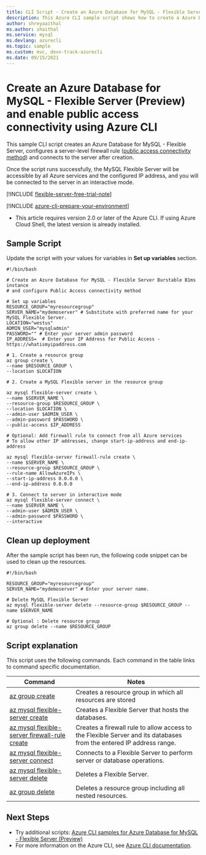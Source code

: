 ```yaml
---
title: CLI Script - Create an Azure Database for MySQL - Flexible Server (Preview) and enable public access connectivity
description: This Azure CLI sample script shows how to create a Azure Database for MySQL - Flexible Server, configure a server-level firewall rule (public access connectivity method) and connect to the server.
author: shreyaaithal
ms.author: shaithal
ms.service: mysql
ms.devlang: azurecli
ms.topic: sample
ms.custom: mvc, devx-track-azurecli
ms.date: 09/15/2021
---
```


# Create an Azure Database for MySQL - Flexible Server (Preview) and enable public access connectivity using Azure CLI

This sample CLI script creates an Azure Database for MySQL - Flexible Server, configures a server-level firewall rule ([public access connectivity method](../concepts-networking-public.md)) and connects to the server after creation. 

Once the script runs successfully, the MySQL Flexible Server will be accessible by all Azure services and the configured IP address, and you will be connected to the server in an interactive mode.

[!INCLUDE [flexible-server-free-trial-note](../../includes/flexible-server-free-trial-note.md)]

[!INCLUDE [azure-cli-prepare-your-environment](../../../../includes/azure-cli-prepare-your-environment.md)]

- This article requires version 2.0 or later of the Azure CLI. If using Azure Cloud Shell, the latest version is already installed. 

## Sample Script

Update the script with your values for variables in **Set up variables** section. 

```azurecli
#!/bin/bash

# Create an Azure Database for MySQL - Flexible Server Burstable B1ms instance
# and configure Public Access connectivity method

# Set up variables
RESOURCE_GROUP="myresourcegroup" 
SERVER_NAME="mydemoserver" # Substitute with preferred name for your MySQL Flexible Server. 
LOCATION="westus" 
ADMIN_USER="mysqladmin" 
PASSWORD="" # Enter your server admin password
IP_ADDRESS=  # Enter your IP Address for Public Access - https://whatismyipaddress.com

# 1. Create a resource group
az group create \
--name $RESOURCE_GROUP \
--location $LOCATION

# 2. Create a MySQL Flexible server in the resource group

az mysql flexible-server create \
--name $SERVER_NAME \
--resource-group $RESOURCE_GROUP \
--location $LOCATION \
--admin-user $ADMIN_USER \
--admin-password $PASSWORD \
--public-access $IP_ADDRESS

# Optional: Add firewall rule to connect from all Azure services
# To allow other IP addresses, change start-ip-address and end-ip-address

az mysql flexible-server firewall-rule create \
--name $SERVER_NAME \
--resource-group $RESOURCE_GROUP \
--rule-name AllowAzureIPs \
--start-ip-address 0.0.0.0 \
--end-ip-address 0.0.0.0

# 3. Connect to server in interactive mode
az mysql flexible-server connect \
--name $SERVER_NAME \
--admin-user $ADMIN_USER \
--admin-password $PASSWORD \
--interactive

```


## Clean up deployment

After the sample script has been run, the following code snippet can be used to clean up the resources.

```azurecli
#!/bin/bash

RESOURCE_GROUP="myresourcegroup" 
SERVER_NAME="mydemoserver" # Enter your server name.

# Delete MySQL Flexible Server 
az mysql flexible-server delete --resource-group $RESOURCE_GROUP --name $SERVER_NAME

# Optional : Delete resource group
az group delete --name $RESOURCE_GROUP
```

## Script explanation

This script uses the following commands. Each command in the table links to command specific documentation.

| **Command** | **Notes** |
|---|---|
|[az group create](/cli/azure/group#az_group_create)|Creates a resource group in which all resources are stored|
|[az mysql flexible-server create](/cli/azure/mysql/flexible-server#az_mysql_flexible_server_create)|Creates a Flexible Server that hosts the databases.|
|[az mysql flexible-server firewall-rule create](/cli/azure/mysql/flexible-server/firewall-rule#az_mysql_flexible_server_firewall_rule_create)|Creates a firewall rule to allow access to the Flexible Server and its databases from the entered IP address range.|
|[az mysql flexible-server connect](/cli/azure/mysql/flexible-server#az_mysql_flexible_server_connect)|Connects to a Flexible Server to perform server or database operations.|
|[az mysql flexible-server delete](/cli/azure/mysql/flexible-server#az_mysql_flexible_server_delete)|Deletes a Flexible Server.|
|[az group delete](/cli/azure/group#az_group_delete) | Deletes a resource group including all nested resources.|

## Next Steps

- Try additional scripts: [Azure CLI samples for Azure Database for MySQL - Flexible Server (Preview)](../sample-scripts-azure-cli.md)
- For more information on the Azure CLI, see [Azure CLI documentation](/cli/azure).